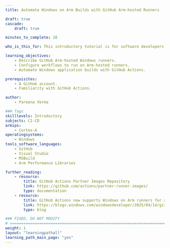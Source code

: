 ```yaml
---
title: Automate Windows on Arm Builds with GitHub Arm-hosted Runners

draft: true
cascade:
    draft: true

minutes_to_complete: 20

who_is_this_for: This introductory tutorial is for software developers who want to automate Windows application builds on Arm architecture using GitHub Actions.

learning_objectives:
    - Describe GitHub Arm-hosted Windows runners.
    - Configure workflows to run on Arm-hosted runners.
    - Automate Windows application builds with GitHub Actions.

prerequisites:
    - A GitHub account. 
    - Familiarity with GitHub Actions.

author: 
    - Pareena Verma

### Tags
skilllevels: Introductory
subjects: CI-CD
armips:
    - Cortex-A
operatingsystems:
    - Windows
tools_software_languages:
    - GitHub
    - Visual Studio
    - MSBuild
    - Arm Performance Libraries

further_reading:
    - resource:
        title: GitHub Actions Partner Images Repository
        link: https://github.com/actions/partner-runner-images/
        type: documentation
    - resource:
        title: GitHub Actions now supports Windows on Arm runners for all public repos
        link: https://blogs.windows.com/windowsdeveloper/2025/04/14/github-actions-now-supports-windows-on-arm-runners-for-all-public-repos/
        type: blog

### FIXED, DO NOT MODIFY
# ================================================================================
weight: 1
layout: "learningpathall"
learning_path_main_page: "yes"
---
```


